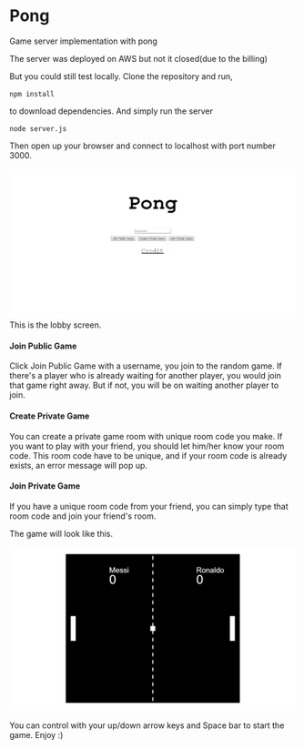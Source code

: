 # Pong
Game server implementation with pong

The server was deployed on AWS but not it closed(due to the billing)

But you could still test locally. Clone the repository and run,

```
npm install
```
to download dependencies. And simply run the server
```
node server.js
```
Then open up your browser and connect to localhost with port number 3000.

![](images/Title.png)
This is the lobby screen.

#### Join Public Game
Click Join Public Game with a username, you join to the random game. If there's a player who is already waiting for another player, you would join that game right away. But if not, you will be on waiting another player to join.


#### Create Private Game
You can create a private game room with unique room code you make. If you want to play with your friend, you should let him/her know your room code.
This room code have to be unique, and if your room code is already exists, an error message will pop up.

#### Join Private Game
If you have a unique room code from your friend, you can simply type that room code and join your friend's room.

The game will look like this.

![](images/Ingame.png)

You can control with your up/down arrow keys and Space bar to start the game. Enjoy :)